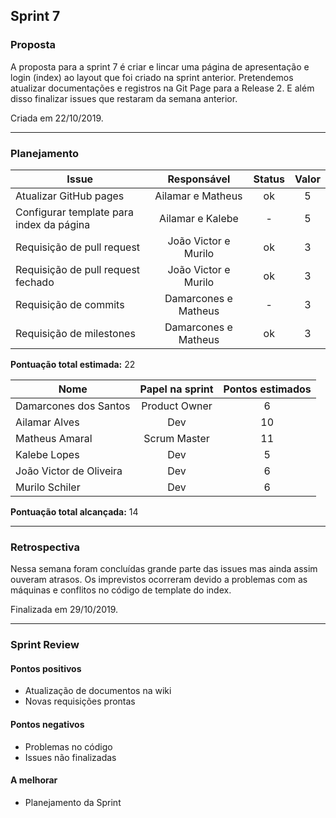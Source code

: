 ## Sprint 7

### Proposta

A proposta para a sprint 7 é criar e lincar uma página de apresentação e login (index) ao layout que foi criado na sprint anterior. Pretendemos atualizar documentações e registros na Git Page para a Release 2. E além disso finalizar issues que restaram da semana anterior.

Criada em 22/10/2019. 

---

### Planejamento

**Issue** |**Responsável**| **Status** | **Valor** 
----------|:-------------:|:----------:|:---------:
Atualizar GitHub pages | Ailamar e Matheus | ok | 5 
Configurar template para index da página | Ailamar e Kalebe | - | 5
Requisição de pull request | João Victor e Murilo | ok | 3
Requisição de pull request fechado | João Victor e Murilo | ok | 3
Requisição de commits | Damarcones e Matheus | - | 3
Requisição de milestones | Damarcones e Matheus | ok | 3


**Pontuação total estimada:** 22


**Nome** | **Papel na sprint** | **Pontos estimados**
---------|:-------------------:| :------------------:
Damarcones dos Santos | Product Owner | 6
Ailamar Alves  | Dev | 10
Matheus Amaral | Scrum Master | 11
Kalebe Lopes  | Dev | 5
João Victor de Oliveira | Dev | 6 
Murilo Schiler  | Dev | 6


**Pontuação total alcançada:** 14

---

### Retrospectiva

Nessa semana foram concluídas grande parte das issues mas ainda assim ouveram atrasos. Os imprevistos ocorreram devido a problemas com as máquinas e conflitos no código de template do index.

Finalizada em 29/10/2019. 

---

### Sprint Review

#### Pontos positivos
* Atualização de documentos na wiki
* Novas requisições prontas

#### Pontos negativos
* Problemas no código
* Issues não finalizadas

#### A melhorar
* Planejamento da Sprint
